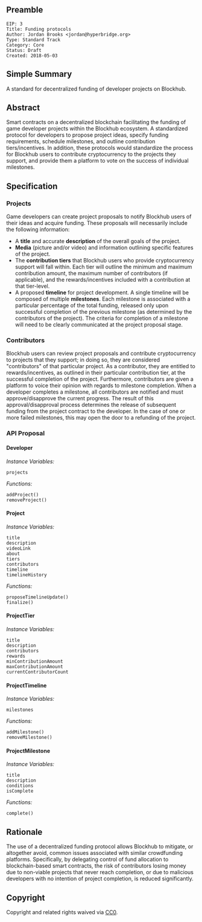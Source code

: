 ## Preamble

    EIP: 3
    Title: Funding protocols
    Author: Jordan Brooks <jordan@hyperbridge.org>
    Type: Standard Track
    Category: Core
    Status: Draft
    Created: 2018-05-03

## Simple Summary

A standard for decentralized funding of developer projects on Blockhub.

## Abstract

Smart contracts on a decentralized blockchain facilitating the funding of game developer projects within the Blockhub ecosystem. A standardized protocol for developers to propose project ideas, specify funding requirements, schedule milestones, and outline contribution tiers/incentives. In addition, these protocols would standardize the process for Blockhub users to contribute cryptocurrency to the projects they support, and provide them a platform to vote on the success of individual milestones.

## Specification

### Projects

Game developers can create project proposals to notify Blockhub users of their ideas and acquire funding. These proposals will necessarily include the following information:

* A **title** and accurate **description** of the overall goals of the project.
* **Media** (picture and/or video) and information outlining specific features of the project.
* The **contribution tiers** that Blockhub users who provide cryptocurrency support will fall within. Each tier will outline the minimum and maximum contribution amount, the maximum number of contributors (if applicable), and the rewards/incentives included with a contribution at that tier-level.
* A proposed **timeline** for project development. A single timeline will be composed of multiple **milestones**. Each milestone is associated with a particular percentage of the total funding, released only upon successful completion of the previous milestone (as determined by the contributors of the project). The criteria for completion of a milestone will need to be clearly communicated at the project proposal stage.

### Contributors

Blockhub users can review project proposals and contribute cryptocurrency to projects that they support; in doing so, they are considered "contributors" of that particular project. As a contributor, they are entitled to rewards/incentives, as outlined in their particular contribution tier, at the successful completion of the project. Furthermore, contributors are given a platform to voice their opinion with regards to milestone completion. When a developer completes a milestone, all contributors are notified and must approve/disapprove the current progress. The result of this approval/disapproval process determines the release of subsequent funding from the project contract to the developer. In the case of one or more failed milestones, this may open the door to a refunding of the project.

### API Proposal

#### Developer
   *Instance Variables:*
   
    projects

   *Functions:*
   
    addProject()
    removeProject()
    
#### Project
   *Instance Variables:*
   
    title
    description
    videoLink
    about
    tiers
    contributors
    timeline
    timelineHistory

   *Functions:*
   
    proposeTimelineUpdate()
    finalize()

#### ProjectTier
   *Instance Variables:*
   
    title
    description
    contributors
    rewards
    minContributionAmount
    maxContributionAmount
    currentContributorCount

#### ProjectTimeline
   *Instance Variables:*
   
    milestones
    
   *Functions:*
   
    addMilestone()
    removeMilestone()

#### ProjectMilestone
   *Instance Variables:*
   
    title
    description
    conditions
    isComplete
    
   *Functions:*
   
    complete()

## Rationale

The use of a decentralized funding protocol allows Blockhub to mitigate, or altogether avoid, common issues associated with similar crowdfunding platforms. Specifically, by delegating control of fund allocation to blockchain-based smart contracts, the risk of contributors losing money due to non-viable projects that never reach completion, or due to malicious developers with no intention of project completion, is reduced significantly.

## Copyright

Copyright and related rights waived via [CC0](https://creativecommons.org/publicdomain/zero/1.0/).
